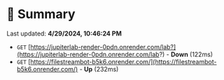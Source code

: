 # 📖 Summary
Last updated: **4/29/2024, 10:46:24 PM**

- `GET` [https://jupiterlab-render-0pdn.onrender.com/lab?](https://jupiterlab-render-0pdn.onrender.com/lab?) - **Down** (122ms)
- `GET` [https://filestreambot-b5k6.onrender.com/](https://filestreambot-b5k6.onrender.com/) - **Up** (232ms)
